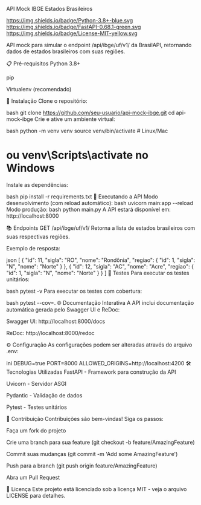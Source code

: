 
API Mock IBGE Estados Brasileiros

https://img.shields.io/badge/Python-3.8+-blue.svg
https://img.shields.io/badge/FastAPI-0.68.1-green.svg
https://img.shields.io/badge/License-MIT-yellow.svg

API mock para simular o endpoint /api/ibge/uf/v1/ da BrasilAPI, retornando dados de estados brasileiros com suas regiões.

📋 Pré-requisitos
Python 3.8+

pip

Virtualenv (recomendado)

🚀 Instalação
Clone o repositório:

bash
git clone https://github.com/seu-usuario/api-mock-ibge.git
cd api-mock-ibge
Crie e ative um ambiente virtual:

bash
python -m venv venv
source venv/bin/activate  # Linux/Mac
# ou venv\Scripts\activate no Windows
Instale as dependências:

bash
pip install -r requirements.txt
🏃 Executando a API
Modo desenvolvimento (com reload automático):
bash
uvicorn main:app --reload
Modo produção:
bash
python main.py
A API estará disponível em: http://localhost:8000

📚 Endpoints
GET /api/ibge/uf/v1/
Retorna a lista de estados brasileiros com suas respectivas regiões.

Exemplo de resposta:

json
[
  {
    "id": 11,
    "sigla": "RO",
    "nome": "Rondônia",
    "regiao": {
      "id": 1,
      "sigla": "N",
      "nome": "Norte"
    }
  },
  {
    "id": 12,
    "sigla": "AC",
    "nome": "Acre",
    "regiao": {
      "id": 1,
      "sigla": "N",
      "nome": "Norte"
    }
  }
]
🧪 Testes
Para executar os testes unitários:

bash
pytest -v
Para executar os testes com cobertura:

bash
pytest --cov=.
🌐 Documentação Interativa
A API inclui documentação automática gerada pelo Swagger UI e ReDoc:

Swagger UI: http://localhost:8000/docs

ReDoc: http://localhost:8000/redoc

⚙️ Configuração
As configurações podem ser alteradas através do arquivo .env:

ini
DEBUG=true
PORT=8000
ALLOWED_ORIGINS=http://localhost:4200
🛠 Tecnologias Utilizadas
FastAPI - Framework para construção da API

Uvicorn - Servidor ASGI

Pydantic - Validação de dados

Pytest - Testes unitários

🤝 Contribuição
Contribuições são bem-vindas! Siga os passos:

Faça um fork do projeto

Crie uma branch para sua feature (git checkout -b feature/AmazingFeature)

Commit suas mudanças (git commit -m 'Add some AmazingFeature')

Push para a branch (git push origin feature/AmazingFeature)

Abra um Pull Request

📄 Licença
Este projeto está licenciado sob a licença MIT - veja o arquivo LICENSE para detalhes.
